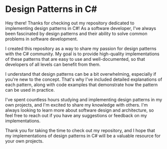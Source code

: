 # Design Patterns in C#

Hey there! Thanks for checking out my repository dedicated to implementing design patterns in C#! As a software developer, I've always been fascinated by design patterns and their ability to solve common problems in software development.

I created this repository as a way to share my passion for design patterns with the C# community. My goal is to provide high-quality implementations of these patterns that are easy to use and well-documented, so that developers of all levels can benefit from them.

I understand that design patterns can be a bit overwhelming, especially if you're new to the concept. That's why I've included detailed explanations of each pattern, along with code examples that demonstrate how the pattern can be used in practice.

I've spent countless hours studying and implementing design patterns in my own projects, and I'm excited to share my knowledge with others. I'm always looking to learn more about software design and architecture, so feel free to reach out if you have any suggestions or feedback on my implementations.

Thank you for taking the time to check out my repository, and I hope that my implementations of design patterns in C# will be a valuable resource for your own projects.
